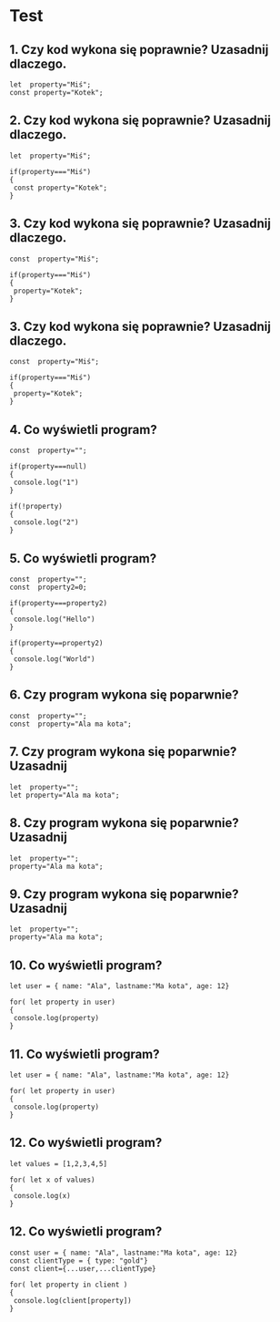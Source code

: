 # Test

## 1. Czy kod wykona się poprawnie? Uzasadnij dlaczego.
 
 ```javasrcript
let  property="Miś";
const property="Kotek";
```

## 2. Czy kod wykona się poprawnie? Uzasadnij dlaczego.
 
 ```javasrcript
let  property="Miś";

if(property==="Miś")
{
  const property="Kotek";
}
```


## 3. Czy kod wykona się poprawnie? Uzasadnij dlaczego.
 
 ```javasrcript
const  property="Miś";

if(property==="Miś")
{
  property="Kotek";
}
```

## 3. Czy kod wykona się poprawnie? Uzasadnij dlaczego.
 
 ```javasrcript
const  property="Miś";

if(property==="Miś")
{
  property="Kotek";
}
```

## 4. Co wyświetli program?
 
 ```javasrcript
const  property="";

if(property===null)
{
  console.log("1")
}

if(!property)
{
  console.log("2")
}
```


## 5. Co wyświetli program?
 
 ```javasrcript
const  property="";
const  property2=0;

if(property===property2)
{
  console.log("Hello")
}

if(property==property2)
{
  console.log("World")
}
```

## 6. Czy program wykona się poparwnie?
 
 ```javasrcript
const  property="";
const  property="Ala ma kota";
```


## 7. Czy program wykona się poparwnie? Uzasadnij
 
 ```javasrcript
let  property="";
let property="Ala ma kota";
```

## 8. Czy program wykona się poparwnie? Uzasadnij
 
 ```javasrcript
let  property="";
property="Ala ma kota";
```

## 9. Czy program wykona się poparwnie? Uzasadnij
 
 ```javasrcript
let  property="";
property="Ala ma kota";
```

## 10. Co wyświetli program?
 
 ```javasrcript
let user = { name: "Ala", lastname:"Ma kota", age: 12}

for( let property in user)
{
  console.log(property)
}
```



## 11. Co wyświetli program?
 
 ```javasrcript
let user = { name: "Ala", lastname:"Ma kota", age: 12}

for( let property in user)
{
  console.log(property)
}
```

## 12. Co wyświetli program?
 
 ```javasrcript
let values = [1,2,3,4,5] 

for( let x of values)
{
  console.log(x)
}
```


## 12. Co wyświetli program?

 ```javasrcript
const user = { name: "Ala", lastname:"Ma kota", age: 12}
const clientType = { type: "gold"}
const client={...user,...clientType}

for( let property in client )
{
  console.log(client[property])
}
```